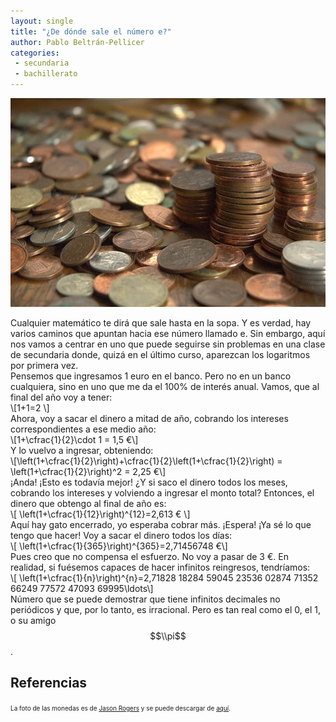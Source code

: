 ```yaml
--- 
layout: single 
title: "¿De dónde sale el número e?"
author: Pablo Beltrán-Pellicer 
categories:
 - secundaria 
 - bachillerato  
---
```


![](/assets/img/2015-04-24-image-0000.jpg)


Cualquier matemático te dirá que sale hasta en la sopa. Y es verdad, hay
varios caminos que apuntan hacia ese número llamado e. Sin embargo, aquí
nos vamos a centrar en uno que puede seguirse sin problemas en una clase
de secundaria donde, quizá en el último curso, aparezcan los logaritmos
por primera vez.  
Pensemos que ingresamos 1 euro en el banco. Pero no en un banco
cualquiera, sino en uno que me da el 100% de interés anual. Vamos, que
al final del año voy a tener:  
\\\[1+1=2 \\\]  
Ahora, voy a sacar el dinero a mitad de año, cobrando los intereses
correspondientes a ese medio año:  
\\\[1+\\cfrac{1}{2}\\cdot 1 = 1,5 €\\\]  
Y lo vuelvo a ingresar, obteniendo:  
\\\[\\left(1+\\cfrac{1}{2}\\right)+\\cfrac{1}{2}\\left(1+\\cfrac{1}{2}\\right)
= \\left(1+\\cfrac{1}{2}\\right)^2 = 2,25 €\\\]  
¡Anda! ¡Esto es todavía mejor! ¿Y si saco el dinero todos los meses,
cobrando los intereses y volviendo a ingresar el monto total? Entonces,
el dinero que obtengo al final de año es:  
\\\[ \\left(1+\\cfrac{1}{12}\\right)^{12}=2,613 € \\\]  
Aquí hay gato encerrado, yo esperaba cobrar más. ¡Espera! ¡Ya sé lo que
tengo que hacer! Voy a sacar el dinero todos los días:  
\\\[ \\left(1+\\cfrac{1}{365}\\right)^{365}=2,71456748 €\\\]  
Pues creo que no compensa el esfuerzo. No voy a pasar de 3 €. En
realidad, si fuésemos capaces de hacer infinitos reingresos,
tendríamos:  
\\\[ \\left(1+\\cfrac{1}{n}\\right)^{n}=2,71828 18284 59045 23536 02874
71352 66249 77572 47093 69995\\ldots\\\]  
Número que se puede demostrar que tiene infinitos decimales no
periódicos y que, por lo tanto, es irracional. Pero es tan real como el
0, el 1, o su amigo $$\\pi$$.  
  

## Referencias

<span style="font-size: x-small;">La foto de las monedas es de [Jason
Rogers](https://www.flickr.com/photos/restlessglobetrotter/) y se puede
descargar de [aquí](https://flic.kr/p/6PXuwA).</span>
